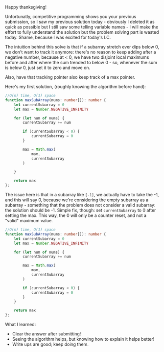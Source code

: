 Happy thanksgiving!

Unfortunatly, competitive programming shows you your previous submission, so I saw my previous solution today - obviously I deleted it as quick as possible but I still saw some telling variable names - I will make the effort to fully understand the solution but the problem solving part is wasted today. Shame, because I was excited for today's LC.

The intuition behind this solve is that if a subarray stretch ever dips below 0, we don't want to track it anymore: there's no reason to keep adding after a negative number, because at < 0, we have two disjoint local maximums before and after where the sum trended to below 0 - so, whenever the sum is below 0, just set it to zero and move on.

Also, have that tracking pointer also keep track of a max pointer.

Here's my first solution, (roughly knowing the algorithm before hand):

```typescript
//O(n) time, O(1) space
function maxSubArray(nums: number[]): number {
    let currentSubarray = 0
    let max = Number.NEGATIVE_INFINITY

    for (let num of nums) {
        currentSubarray += num

        if (currentSubarray < 0) {
            currentSubarray = 0
        }

        max = Math.max(
            max,
            currentSubarray
        )

    }

    return max
};
```

The issue here is that in a subarray like `[-1]`, we actually have to take the -1, and this will say 0, because we're considering the empty subarray as a subarray - something that the problem does not consider a valid subarray: the solution should be -1. Simple fix, though: set `currentSubarray` to 0 after setting the max. This way, the 0 will only be a counter reset, and not a "valid" maximum value.


```typescript
//O(n) time, O(1) space
function maxSubArray(nums: number[]): number {
    let currentSubarray = 0
    let max = Number.NEGATIVE_INFINITY

    for (let num of nums) {
        currentSubarray += num

        max = Math.max(
            max,
            currentSubarray
        )

        if (currentSubarray < 0) {
            currentSubarray = 0
        }
    }

    return max
};
```

What I learned:
- Clear the answer after submitting!
- Seeing the algorithm helps, but knowing how to explain it helps better!
- Write ups are good; keep doing them.